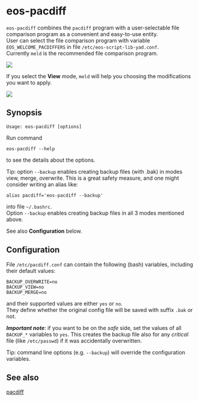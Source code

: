 # eos-pacdiff

`eos-pacdiff` combines the `pacdiff` program with a user-selectable file comparison program as a convenient and easy-to-use entity.<br>
User can select the file comparison program with variable `EOS_WELCOME_PACDIFFERS` in file `/etc/eos-script-lib-yad.conf`.<br>
Currently `meld` is the recommended file comparison program.

![](eos-pacdiff.png)

If you select the **View** mode, `meld` will help you choosing the modifications you want to apply.

![](meld.png)

## Synopsis

```
Usage: eos-pacdiff [options]
```

Run command

```
eos-pacdiff --help
```
to see the details about the options.

Tip: option `--backup` enables creating backup files (with .bak) in modes view, merge, overwrite. This is a great safety measure, and one might consider writing an alias like:

```
alias pacdiff='eos-pacdiff --backup'
```

into file `~/.bashrc`.<br>
Option `--backup` enables creating backup files in all 3 modes mentioned above.

See also **Configuration** below.

## Configuration

File `/etc/pacdiff.conf` can contain the following (bash) variables, including their default values:

```
BACKUP_OVERWRITE=no
BACKUP_VIEW=no
BACKUP_MERGE=no
```

and their supported values are either `yes` or `no`.<br>
They define whether the original config file will be saved with suffix `.bak` or not.

_**Important note**_: if you want to be on the *safe* side, set the values of all `BACKUP_*` variables to `yes`. This creates the backup file also for any *critical* file (like `/etc/passwd`) if it was accidentally overwritten.

Tip: command line options (e.g. `--backup`) will override the configuration variables.

## See also

[pacdiff](https://man.archlinux.org/man/pacdiff.8)

